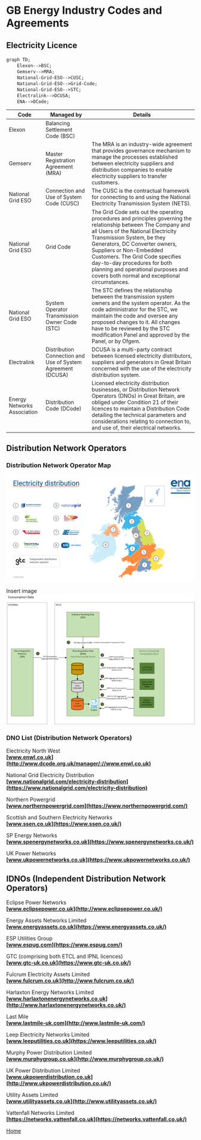 # GB Energy Industry Codes and Agreements

## Electricity Licence

```mermaid
graph TD;
	Elexon-->BSC;
	Gemserv-->MRA;
	National-Grid-ESO-->CUSC;
	National-Grid-ESO-->Grid-Code;
	National-Grid-ESO-->STC;
	Electralink-->DCUSA;
	ENA-->DCode;
```

|Code|Managed by|Details|
|-|-|-|
|Elexon|Balancing Settlement Code (BSC)|
|Gemserv|Master Registration Agreement (MRA)|The MRA is an industry-wide agreement that provides governance mechanism to manage the processes established between electricity suppliers and distribution companies to enable electricity suppliers to transfer customers.
|National Grid ESO|Connection and Use of System Code (CUSC)|The CUSC is the contractual framework for connecting to and using the National Electricity Transmission System (NETS).
|National Grid ESO|Grid Code|The Grid Code sets out the operating procedures and principles governing the relationship between The Company and all Users of the National Electricity Transmission System, be they Generators, DC Converter owners, Suppliers or Non-Embedded Customers. The Grid Code specifies day-to-day procedures for both planning and operational purposes and covers both normal and exceptional circumstances.
|National Grid ESO|System Operator Transmission Owner Code (STC)|The STC defines the relationship between the transmission system owners and the system operator. As the code administrator for the STC, we maintain the code and oversee any proposed changes to it. All changes have to be reviewed by the STC modification Panel and approved by the Panel, or by Ofgem.
|Electralink|Distribution Connection and Use of System Agreement (DCUSA)|DCUSA is a multi-party contract between licensed electricity distributors, suppliers and generators in Great Britain concerned with the use of the electricity distribution system.
|Energy Networks Association|Distribution Code (DCode)|Licensed electricity distribution businesses, or Distribution Network Operators (DNOs) in Great Britain, are obliged under Condition 21 of their licences to maintain a Distribution Code detailing the technical parameters and considerations relating to connection to, and use of, their electrical networks.

## Distribution Network Operators
### Distribution Network Operator Map

![DNO Diagram](/images/Electricity_Distribution_Map.jpg "DNO Map")

Insert image
![alt text for screen readers](Helix_Consumption_Data.png "Text to show on mouseover")

### DNO List (Distribution Network Operators)
Electricity North West  
[](https://www.enwl.co.uk/)**[www.enwl.co.uk](http://www.dcode.org.uk/manager/://www.enwl.co.uk)**

National Grid Electricity Distribution  
**[www.nationalgrid.com/electricity-distribution](https://www.nationalgrid.com/electricity-distribution)**

Northern Powergrid  
[](http://www.northernpowergrid.com/)**[www.northernpowergrid.com](https://www.northernpowergrid.com/)**  

Scottish and Southern Electricity Networks  
[](http://www.ssepd.co.uk/)**[www.ssen.co.uk](https://www.ssen.co.uk/)**  

SP Energy Networks  
[](http://www.spenergynetworks.co.uk/)**[www.spenergynetworks.co.uk](https://www.spenergynetworks.co.uk/)**  

UK Power Networks  
[](http://www.ukpowernetworks.co.uk/)**[www.ukpowernetworks.co.uk](https://www.ukpowernetworks.co.uk/)**

## IDNOs (Independent Distribution Network Operators)

Eclipse Power Networks  
[](http://www.eclipsepower.co.uk/)[](http://www.dcode.org.uk/manager/://www.eclipsepower.co.uk)__[](http://www.dcode.org.uk/manager/://www.eclipsepower.co.uk)**[www.eclipsepower.co.uk](http://www.eclipsepower.co.uk/)**__

Energy Assets Networks Limited  
[](http://www.dcode.org.uk/manager/://www.energyassets.co.uk)**[www.energyassets.co.uk](https://www.energyassets.co.uk/)**  

ESP Utilities Group  
[](http://www.espug.com/)**[www.espug.com](https://www.espug.com/)**  

GTC (comprising both ETCL and IPNL licences)  
**[www.gtc-uk.co.uk](https://www.gtc-uk.co.uk/)**

Fulcrum Electricity Assets Limited  
**[www.fulcrum.co.uk](http://www.fulcrum.co.uk/)**

Harlaxton Energy Networks Limited
**[www.harlaxtonenergynetworks.co.uk](http://www.harlaxtonenergynetworks.co.uk/)**  

Last Mile  
**[www.lastmile-uk.com](http://www.lastmile-uk.com/)**

Leep Electricity Networks Limited  
**[www.leeputilities.co.uk](https://www.leeputilities.co.uk/)**  

Murphy Power Distribution Limited  
[](http://www.dcode.org.uk/manager/://www.murphygroup.co.uk)**[www.murphygroup.co.uk](http://www.murphygroup.co.uk/)**  

UK Power Distribution Limited  
[](http://www.ukpowerdistribution.co.uk/)**[www.ukpowerdistribution.co.uk](http://www.ukpowerdistribution.co.uk/)**  

Utility Assets Limited  
**[www.utilityassets.co.uk](http://www.utilityassets.co.uk/)**  

Vattenfall Networks Limited  
**[https://networks.vattenfall.co.uk](https://networks.vattenfall.co.uk/)**


[Home](index.md)



